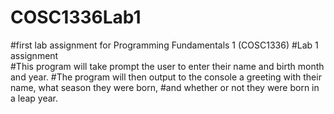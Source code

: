 # COSC1336Lab1
#first lab assignment for Programming Fundamentals 1 (COSC1336)
#Lab 1 assignment             
#This program will take prompt the user to enter their name and birth month and year.
#The program will then output to the console a greeting with their name, what season they were born, 
#and whether or not they were born in a leap year.
